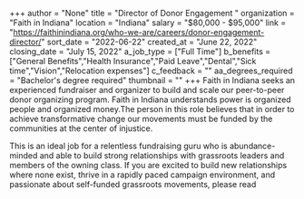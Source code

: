 +++
author = "None"
title = "Director of Donor Engagement "
organization = "Faith in Indiana"
location = "Indiana"
salary = "$80,000 - $95,000"
link = "https://faithinindiana.org/who-we-are/careers/donor-engagement-director/"
sort_date = "2022-06-22"
created_at = "June 22, 2022"
closing_date = "July 15, 2022"
a_job_type = ["Full Time"]
b_benefits = ["General Benefits","Health Insurance","Paid Leave","Dental","Sick time","Vision","Relocation expenses"]
c_feedback = ""
aa_degrees_required = "Bachelor's degree required"
thumbnail = ""
+++
Faith in Indiana seeks an experienced fundraiser and organizer to build and scale our peer-to-peer donor organizing program. Faith in Indiana understands power is organized people and organized money.The person in this role believes that in order to achieve transformative change our movements must be funded by the communities at the center of injustice. 

This is an ideal job for a relentless fundraising guru who is abundance-minded and able to build strong relationships with grassroots leaders and members of the owning class. If  you are excited to build new relationships where none exist, thrive in a rapidly paced campaign environment, and passionate about self-funded grassroots movements, please read